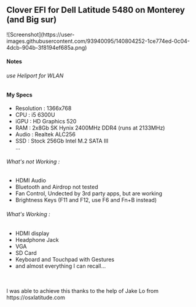 <h2>Clover EFI for Dell Latitude 5480 on Monterey (and Big sur)</h2>
![Screenshot](https://user-images.githubusercontent.com/93940095/140804252-1ce774ed-0c04-4dcb-904b-3f8194ef685a.png)
 <br>
<h4>Notes</h4>
<h6>use Heliport for WLAN</h6>
<h4>My Specs</h4>
<ul>
 <li>Resolution : 1366x768</li>
 <li>CPU : i5 6300U</li>
 <li>iGPU : HD Graphics 520</li>
 <li>RAM : 2x8Gb SK Hynix 2400MHz DDR4 (runs at 2133MHz)</li>
 <li>Audio : Realtek ALC256</li>
 <li>SSD : Stock 256Gb Intel M.2 SATA III</li>
 ...
</ul>
<h6>What's not Working :</h6>
<ul>
 <li>HDMI Audio</li>
 <li>Bluetooth and Airdrop not tested</li>
 <li>Fan Control, Undected by 3rd party apps, but are working</li>
 <li>Brightness Keys (F11 and F12, use F6 and Fn+B instead)</li>
</ul>
<h6>What's Working :</h6>
<ul>
  <li>HDMI display</li>
  <li>Headphone Jack</li>
  <li>VGA</li>
  <li>SD Card</li>
  <li>Keyboard and Touchpad with Gestures</li>
  <li>and almost everything I can recall...</li>
</ul>
<br><br>
I was able to achieve this thanks to the help of Jake Lo from https://osxlatitude.com
